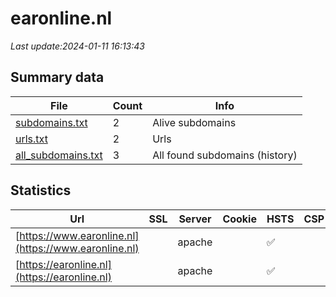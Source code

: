 # earonline.nl
*Last update:2024-01-11 16:13:43*
## Summary data
| File       | Count | Info |
|------------|-------|------|
|[subdomains.txt](/data/earonline/subdomains.txt)|2|Alive subdomains|
|[urls.txt](/data/earonline/urls.txt)|2|Urls|
|[all_subdomains.txt](/data/earonline/all_subdomains.txt)|3|All found subdomains (history)|
## Statistics
| Url | SSL | Server | Cookie | HSTS | CSP | XFO | XXP | RP | Tech |
|------------|-------|------|------|------|------|------|------|------|------|
|[https://www.earonline.nl](https://www.earonline.nl)| |apache| |:white_check_mark: | | |:white_check_mark: | |:white_check_mark: |Apache HTTP Server H...|
|[https://earonline.nl](https://earonline.nl)| |apache| |:white_check_mark: | | |:white_check_mark: | |:white_check_mark: |Apache HTTP Server H...|